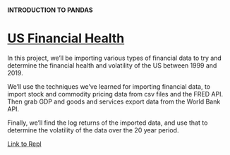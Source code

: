 #### INTRODUCTION TO PANDAS
# [US Financial Health](https://www.codecademy.com/paths/finance-python/tracks/introduction-to-pandas-for-finance/modules/importing-finance-data/projects/us-financial-health)
In this project, we’ll be importing various types of financial data to try and determine the financial health and volatility of the US between 1999 and 2019.

We’ll use the techniques we’ve learned for importing financial data, to import stock and commodity pricing data from csv files and the FRED API. Then grab GDP and goods and services export data from the World Bank API.

Finally, we’ll find the log returns of the imported data, and use that to determine the volatility of the data over the 20 year period.

[Link to Repl]()
